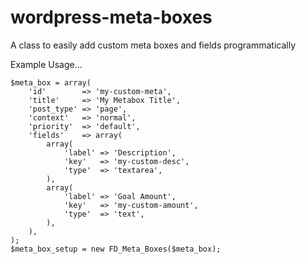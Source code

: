 wordpress-meta-boxes
====================

A class to easily add custom meta boxes and fields programmatically

Example Usage...

    $meta_box = array(
        'id'        => 'my-custom-meta',
        'title'     => 'My Metabox Title',
        'post_type' => 'page',
        'context'   => 'normal',
        'priority'  => 'default',
        'fields'    => array(
            array(
                'label' => 'Description',
                'key'   => 'my-custom-desc',
                'type'  => 'textarea',
            ),
            array(
                'label' => 'Goal Amount',
                'key'   => 'my-custom-amount',
                'type'  => 'text',
            ),
        ),
    );
    $meta_box_setup = new FD_Meta_Boxes($meta_box);

